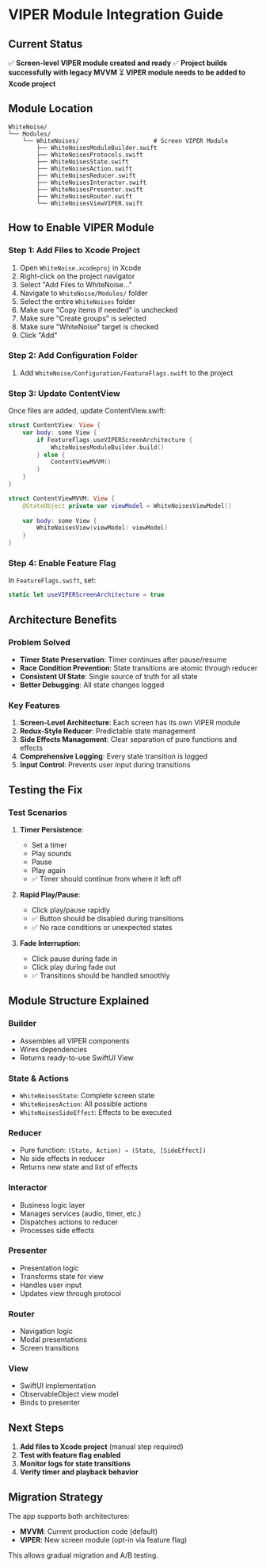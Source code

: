 # VIPER Module Integration Guide

## Current Status
✅ **Screen-level VIPER module created and ready**
✅ **Project builds successfully with legacy MVVM**
⏳ **VIPER module needs to be added to Xcode project**

## Module Location
```
WhiteNoise/
└── Modules/
    └── WhiteNoises/                     # Screen VIPER Module
        ├── WhiteNoisesModuleBuilder.swift
        ├── WhiteNoisesProtocols.swift
        ├── WhiteNoisesState.swift
        ├── WhiteNoisesAction.swift
        ├── WhiteNoisesReducer.swift
        ├── WhiteNoisesInteractor.swift
        ├── WhiteNoisesPresenter.swift
        ├── WhiteNoisesRouter.swift
        └── WhiteNoisesViewVIPER.swift
```

## How to Enable VIPER Module

### Step 1: Add Files to Xcode Project
1. Open `WhiteNoise.xcodeproj` in Xcode
2. Right-click on the project navigator
3. Select "Add Files to WhiteNoise..."
4. Navigate to `WhiteNoise/Modules/` folder
5. Select the entire `WhiteNoises` folder
6. Make sure "Copy items if needed" is unchecked
7. Make sure "Create groups" is selected
8. Make sure "WhiteNoise" target is checked
9. Click "Add"

### Step 2: Add Configuration Folder
1. Add `WhiteNoise/Configuration/FeatureFlags.swift` to the project

### Step 3: Update ContentView
Once files are added, update ContentView.swift:

```swift
struct ContentView: View {
    var body: some View {
        if FeatureFlags.useVIPERScreenArchitecture {
            WhiteNoisesModuleBuilder.build()
        } else {
            ContentViewMVVM()
        }
    }
}

struct ContentViewMVVM: View {
    @StateObject private var viewModel = WhiteNoisesViewModel()
    
    var body: some View {
        WhiteNoisesView(viewModel: viewModel)
    }
}
```

### Step 4: Enable Feature Flag
In `FeatureFlags.swift`, set:
```swift
static let useVIPERScreenArchitecture = true
```

## Architecture Benefits

### Problem Solved
- **Timer State Preservation**: Timer continues after pause/resume
- **Race Condition Prevention**: State transitions are atomic through reducer
- **Consistent UI State**: Single source of truth for all state
- **Better Debugging**: All state changes logged

### Key Features
1. **Screen-Level Architecture**: Each screen has its own VIPER module
2. **Redux-Style Reducer**: Predictable state management
3. **Side Effects Management**: Clear separation of pure functions and effects
4. **Comprehensive Logging**: Every state transition is logged
5. **Input Control**: Prevents user input during transitions

## Testing the Fix

### Test Scenarios
1. **Timer Persistence**:
   - Set a timer
   - Play sounds
   - Pause
   - Play again
   - ✅ Timer should continue from where it left off

2. **Rapid Play/Pause**:
   - Click play/pause rapidly
   - ✅ Button should be disabled during transitions
   - ✅ No race conditions or unexpected states

3. **Fade Interruption**:
   - Click pause during fade in
   - Click play during fade out
   - ✅ Transitions should be handled smoothly

## Module Structure Explained

### Builder
- Assembles all VIPER components
- Wires dependencies
- Returns ready-to-use SwiftUI View

### State & Actions
- `WhiteNoisesState`: Complete screen state
- `WhiteNoisesAction`: All possible actions
- `WhiteNoisesSideEffect`: Effects to be executed

### Reducer
- Pure function: `(State, Action) → (State, [SideEffect])`
- No side effects in reducer
- Returns new state and list of effects

### Interactor
- Business logic layer
- Manages services (audio, timer, etc.)
- Dispatches actions to reducer
- Processes side effects

### Presenter
- Presentation logic
- Transforms state for view
- Handles user input
- Updates view through protocol

### Router
- Navigation logic
- Modal presentations
- Screen transitions

### View
- SwiftUI implementation
- ObservableObject view model
- Binds to presenter

## Next Steps

1. **Add files to Xcode project** (manual step required)
2. **Test with feature flag enabled**
3. **Monitor logs for state transitions**
4. **Verify timer and playback behavior**

## Migration Strategy

The app supports both architectures:
- **MVVM**: Current production code (default)
- **VIPER**: New screen module (opt-in via feature flag)

This allows gradual migration and A/B testing.